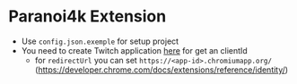 # Paranoi4k Extension

- Use `config.json.exemple` for setup project
- You need to create Twitch application [here](https://dev.twitch.tv/console/apps) for get an clientId
  - for `redirectUrl` you can set `https://<app-id>.chromiumapp.org/` (https://developer.chrome.com/docs/extensions/reference/identity/)
